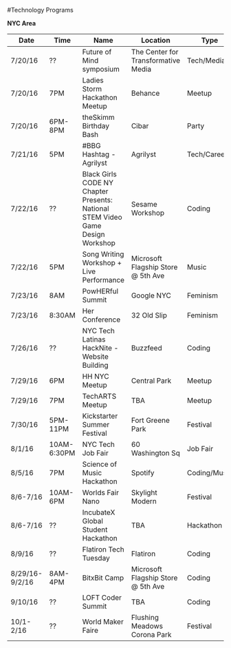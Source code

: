 #Technology Programs 

**NYC Area**

|Date   | Time|Name                    | Location | Type   | Status   | URL|
|-------|-----|--------------------|----------|--------|----------|----|                                 
|7/20/16|??|Future of Mind symposium|The Center for Transformative Media|Tech/Media|Open|http://www.eventbrite.com/e/future-of-mind-symposium-tickets-26362113792|
|7/20/16|7PM|Ladies Storm Hackathon Meetup|Behance|Meetup|Open|https://www.facebook.com/events/264781753886112/|
|7/20/16|6PM-8PM|theSkimm Birthday Bash|Cibar|Party|Open|https://www.facebook.com/events/1769095153333046/|
|7/21/16|5PM|#BBG Hashtag - Agrilyst | Agrilyst | Tech/Career | CLOSED | N/a|
|7/22/16|??|Black Girls CODE NY Chapter Presents: National STEM Video Game Design Workshop | Sesame Workshop | Coding | Open | http://www.eventbrite.com/e/black-girls-code-ny-chapter-presents-national-stem-video-game-design-workshop-registration-26567854167|
|7/22/16|5PM|Song Writing Workshop + Live Performance|Microsoft Flagship Store @ 5th Ave|Music|Open|RSVP@GoGeekLife.com|
|7/23/16|8AM|PowHERful Summit         |Google NYC|Feminism| SOLD OUT | https://www.eventbrite.com/e/2016-powherfultm-summit-new-york-ny-tickets-24665404890|
|7/23/16|8:30AM|Her Conference|32 Old Slip|Feminism|$60|http://www.herconference.com/#home/about|
|7/26/16|??|NYC Tech Latinas HackNite - Website Building| Buzzfeed | Coding | Open |https://www.eventbrite.com/e/nyc-tech-latinas-hacknite-website-building-registration-25937392439|
|7/29/16|6PM|HH NYC Meetup|Central Park|Meetup|Open|https://www.facebook.com/events/1100825699965612/|
|7/29/16|7PM|TechARTS Meetup|TBA|Meetup|Open|http://www.meetup.com/TechARTS-NYC/events/232699104/|
|7/30/16|5PM-11PM|Kickstarter Summer Festival|Fort Greene Park|Festival|Open|http://kickstarter.events/kickstarterfest|
|8/1/16|10AM-6:30PM|NYC Tech Job Fair|60 Washington Sq|Job Fair|Open|http://www1.nyc.gov/site/doitt/about/techjobfair.page|
|8/5/16 |7PM|Science of Music Hackathon|Spotify|Coding/Music|Open|http://www.eventbrite.com/e/science-of-music-hackathon-tickets-22610671126|
|8/6-7/16|10AM-6PM|Worlds Fair Nano|Skylight Modern|Festival|$41|http://www.worldsfairnano.com/|
|8/6-7/16|??|IncubateX Global Student Hackathon|TBA|Hackathon|Open|https://www.facebook.com/events/216301612073733/|
|8/9/16 |??|Flatiron Tech Tuesday    |Flatiron  |Coding  | Open     |http://www.eventbrite.com/e/flatiron-tech-tuesday-coding-for-everyone-tickets-25705563031|
|8/29/16-9/2/16|8AM-4PM|BitxBit Camp|Microsoft Flagship Store @ 5th Ave|Coding|Open|https://www.facebook.com/events/303748763346820/|
|9/10/16|??|LOFT Coder Summit|TBA|Coding|Open|http://lcsrsvp.com/?em=537|
|10/1-2/16|??|World Maker Faire|Flushing Meadows Corona Park|Festival|Open|http://makerfaire.com/new-york/|
